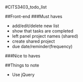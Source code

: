 #CITS3403_todo_list

##Front-end
###Must haves
- add/edit/delete new list
- show that tasks are completed
- left panel project names (shared)
- create shared project
- due date/reminder(frequency)

###Nice to haves

##Things to note
- Use jQuery